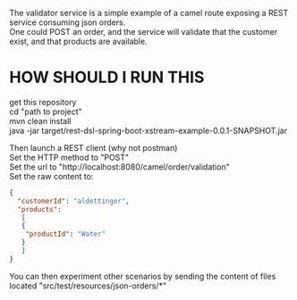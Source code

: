 The validator service is a simple example of a camel route exposing a REST service consuming json orders.  
One could POST an order, and the service will validate that the customer exist, and that products are available.

# HOW SHOULD I RUN THIS
get this repository  
cd "path to project"  
mvn clean install  
java -jar target/rest-dsl-spring-boot-xstream-example-0.0.1-SNAPSHOT.jar  

Then launch a REST client (why not postman)  
Set the HTTP method to "POST"  
Set the url to "http://localhost:8080/camel/order/validation"  
Set the raw content to:  
```json
{
  "customerId": "aldettinger",
  "products":
   [
   {
    "productId": "Water"
   }
   ]
}
```

You can then experiment other scenarios by sending the content of files located "src/test/resources/json-orders/*"
